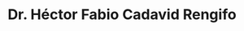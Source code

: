 ---
title: "Dr. Héctor Fabio Cadavid Rengifo"
image: "/uploads/team-avatars/hector-fabio-cadavid-rengifo.png"
position: "graduated phd student"
weight: 100
status:
  promoted: false # appear in home page
  former: true # former group member
  group_graduate: true # graduated phd student
contact:
  homepage: "https://www.linkedin.com/in/hectorcadavidrengifo"
  room: "Groningen, The Netherlands"
publications:
  pure: "https://www.rug.nl/staff/h.f.cadavid.rengifo/research"
  gscholar: "https://scholar.google.com/citations?user=k0dA0FoAAAAJ&hl=en"
  researchgate: "https://www.researchgate.net/profile/Hector-Cadavid"
  github: "https://github.com/hcadavid"
  
topics:
  - Software Architecture
  - Systems of Systems architecting
---